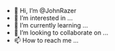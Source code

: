 - 👋 Hi, I’m @JohnRazer
- 👀 I’m interested in ...
- 🌱 I’m currently learning ...
- 💞️ I’m looking to collaborate on ...
- 📫 How to reach me ...

<!---
JohnRazer/JohnRazer is a ✨ special ✨ repository because its `README.md` (this file) appears on your GitHub profile.
You can click the Preview link to take a look at your changes.
--->
